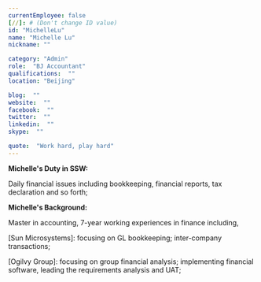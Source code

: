 ```yaml
---
currentEmployee: false
[//]: # (Don't change ID value)
id: "MichelleLu"
name: "Michelle Lu"
nickname: ""

category: "Admin"
role:  "BJ Accountant"
qualifications:  ""
location: "Beijing"

blog:  ""
website:  ""
facebook:  ""
twitter:  ""
linkedin:  ""
skype:  ""

quote:  "Work hard, play hard"
---
```


**Michelle's Duty in SSW:**

Daily financial issues including bookkeeping, financial reports, tax declaration and so forth;

**Michelle's Background:**

Master in accounting, 7-year working experiences in finance including,

 [Sun Microsystems]: focusing on GL bookkeeping; inter-company transactions;

 [Ogilvy Group]: focusing on group financial analysis; implementing financial software, leading the requirements analysis and UAT;